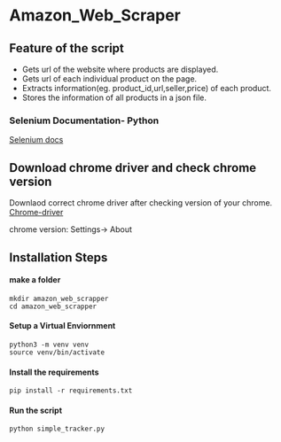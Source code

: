 # Amazon_Web_Scraper

## Feature of the script

- Gets url of the website where products are displayed.
- Gets url of each individual product on the page.
- Extracts information(eg. product_id,url,seller,price) of each product.
- Stores the information of all products in a json file.

### Selenium Documentation- Python
[Selenium docs](
https://selenium-python.readthedocs.io/api.html
)
 
## Download chrome driver and check chrome version
Downlaod correct chrome driver after checking version of your chrome.
[Chrome-driver](https://chromedriver.chromium.org/downloads)

chrome version: Settings-> About

## Installation Steps

#### make a folder
```
mkdir amazon_web_scrapper
cd amazon_web_scrapper
```

#### Setup a Virtual Enviornment
```
python3 -m venv venv
source venv/bin/activate
```
#### Install the requirements
```
pip install -r requirements.txt
```

#### Run the script
```
python simple_tracker.py
```
